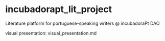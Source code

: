 # incubadorapt_lit_project
Literature platform for portuguese-speaking writers @ incubadoraPt DAO


visual presentation: visual_presentation.md
